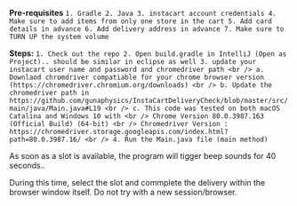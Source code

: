 **Pre-requisites** 
`1. Gradle
2. Java
3. instacart account credentials
4. Make sure to add items from only one store in the cart
5. Add card details in advance
6. Add delivery address in advance
7. Make sure to TURN UP the system volume`

**Steps:**
`1. Check out the repo
2. Open build.gradle in IntelliJ (Open as Project).. should be similar in eclipse as well
3. update your instacart user name and password and chromedriver path <br />
    a. Downlaod chromdriver compatiable for your chrome browser version (https://chromedriver.chromium.org/downloads) <br />
    b. Update the chromedriver path in https://github.com/gunaphysics/InstaCartDeliveryCheck/blob/master/src/main/java/Main.java#L19 <br />
    c. This code was tested on both macOS Catalina and Windows 10 with <br />
        Chrome Version 80.0.3987.163 (Official Build) (64-bit) <br />
        Chromedriver Version : https://chromedriver.storage.googleapis.com/index.html?path=80.0.3987.16/ <br />
4. Run the Main.java file (main method)`

As soon as a slot is available, the program will tigger beep sounds for 40 seconds..

During this time, select the slot and commplete the delivery within the browser window itself. Do not try with a new session/browser.


